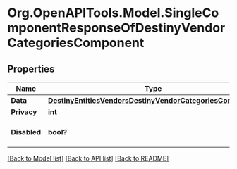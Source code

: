 # Org.OpenAPITools.Model.SingleComponentResponseOfDestinyVendorCategoriesComponent

## Properties

Name | Type | Description | Notes
------------ | ------------- | ------------- | -------------
**Data** | [**DestinyEntitiesVendorsDestinyVendorCategoriesComponent**](DestinyEntitiesVendorsDestinyVendorCategoriesComponent.md) |  | [optional] 
**Privacy** | **int** |  | [optional] 
**Disabled** | **bool?** | If true, this component is disabled. | [optional] 

[[Back to Model list]](../README.md#documentation-for-models) [[Back to API list]](../README.md#documentation-for-api-endpoints) [[Back to README]](../README.md)

